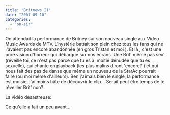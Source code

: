```yaml
---
title: "Britnews II"
date: "2007-09-10"
categories: 
  - "on-air"
---
```


On attendait la performance de Britney sur son nouveau single aux Video Music Awards de MTV. L'hystérie battait son plein chez tous les fans qui ne l'avaient pas encore abandonnée (en gros Tristan et moi ). Et là , c'est une pure vision d'horreur qui débarque sur nos écrans. Une Brit' même pas sex' (réveille toi, ce n'est pas parce que tu es à  moitié dénudée que tu es sexuelle), qui chante en playback (les plus malins diront 'encore?') et qui nous fait des pas de danse que même un nouveau de la StarAc pourrait faire (ou moi même d'ailleurs). Ben j'aimais bien le single, la performance est moisie, j'ai moins hâte de découvrir le clip... Serait peut être temps de te réveiller Brit' non?

La vidéo désastreuse:

  
  

Ce qu'elle a fait un peu avant...
